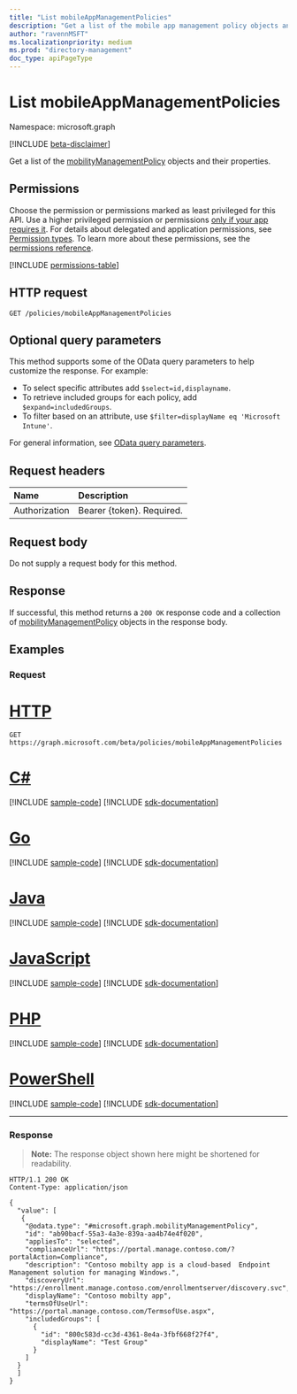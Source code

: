 ```yaml
---
title: "List mobileAppManagementPolicies"
description: "Get a list of the mobile app management policy objects and their properties."
author: "ravennMSFT"
ms.localizationpriority: medium
ms.prod: "directory-management"
doc_type: apiPageType
---
```


# List mobileAppManagementPolicies

Namespace: microsoft.graph

[!INCLUDE [beta-disclaimer](../../includes/beta-disclaimer.md)]

Get a list of the [mobilityManagementPolicy](../resources/mobilitymanagementpolicy.md) objects and their properties.

## Permissions

Choose the permission or permissions marked as least privileged for this API. Use a higher privileged permission or permissions [only if your app requires it](/graph/permissions-overview#best-practices-for-using-microsoft-graph-permissions). For details about delegated and application permissions, see [Permission types](/graph/permissions-overview#permission-types). To learn more about these permissions, see the [permissions reference](/graph/permissions-reference).

<!-- { "blockType": "permissions", "name": "mobileappmanagementpolicies_list" } -->
[!INCLUDE [permissions-table](../includes/permissions/mobileappmanagementpolicies-list-permissions.md)]

## HTTP request

<!-- {
  "blockType": "ignored"
}
-->

``` http
GET /policies/mobileAppManagementPolicies
```

## Optional query parameters

This method supports some of the OData query parameters to help customize the response. For example:

- To select specific attributes add `$select=id,displayname`.
- To retrieve included groups for each policy, add `$expand=includedGroups`.
- To filter based on an attribute, use `$filter=displayName eq 'Microsoft Intune'`.

For general information, see [OData query parameters](/graph/query-parameters).

## Request headers

|Name|Description|
|:---|:---|
|Authorization|Bearer {token}. Required.|

## Request body

Do not supply a request body for this method.

## Response

If successful, this method returns a `200 OK` response code and a collection of [mobilityManagementPolicy](../resources/mobilitymanagementpolicy.md) objects in the response body.

## Examples

### Request


# [HTTP](#tab/http)
<!-- {
  "blockType": "request",
  "name": "list_mobileManagementPolicies"
}
-->

``` http
GET https://graph.microsoft.com/beta/policies/mobileAppManagementPolicies
```

# [C#](#tab/csharp)
[!INCLUDE [sample-code](../includes/snippets/csharp/list-mobilemanagementpolicies-csharp-snippets.md)]
[!INCLUDE [sdk-documentation](../includes/snippets/snippets-sdk-documentation-link.md)]

# [Go](#tab/go)
[!INCLUDE [sample-code](../includes/snippets/go/list-mobilemanagementpolicies-go-snippets.md)]
[!INCLUDE [sdk-documentation](../includes/snippets/snippets-sdk-documentation-link.md)]

# [Java](#tab/java)
[!INCLUDE [sample-code](../includes/snippets/java/list-mobilemanagementpolicies-java-snippets.md)]
[!INCLUDE [sdk-documentation](../includes/snippets/snippets-sdk-documentation-link.md)]

# [JavaScript](#tab/javascript)
[!INCLUDE [sample-code](../includes/snippets/javascript/list-mobilemanagementpolicies-javascript-snippets.md)]
[!INCLUDE [sdk-documentation](../includes/snippets/snippets-sdk-documentation-link.md)]

# [PHP](#tab/php)
[!INCLUDE [sample-code](../includes/snippets/php/list-mobilemanagementpolicies-php-snippets.md)]
[!INCLUDE [sdk-documentation](../includes/snippets/snippets-sdk-documentation-link.md)]

# [PowerShell](#tab/powershell)
[!INCLUDE [sample-code](../includes/snippets/powershell/list-mobilemanagementpolicies-powershell-snippets.md)]
[!INCLUDE [sdk-documentation](../includes/snippets/snippets-sdk-documentation-link.md)]

---

### Response

>**Note:** The response object shown here might be shortened for readability.
<!-- {
  "blockType": "response",
  "truncated": true,
  "@odata.type": "microsoft.graph.mobilityManagementPolicy"
}
-->

``` http
HTTP/1.1 200 OK
Content-Type: application/json

{
  "value": [
   {
    "@odata.type": "#microsoft.graph.mobilityManagementPolicy",
    "id": "ab90bacf-55a3-4a3e-839a-aa4b74e4f020",
    "appliesTo": "selected",
    "complianceUrl": "https://portal.manage.contoso.com/?portalAction=Compliance",
    "description": "Contoso mobilty app is a cloud-based  Endpoint Management solution for managing Windows.",
    "discoveryUrl": "https://enrollment.manage.contoso.com/enrollmentserver/discovery.svc",
    "displayName": "Contoso mobilty app",
    "termsOfUseUrl": "https://portal.manage.contoso.com/TermsofUse.aspx",
    "includedGroups": [
      {
        "id": "800c583d-cc3d-4361-8e4a-3fbf668f27f4",
        "displayName": "Test Group"
      }
    ]
  }
  ]
}
```

<!-- uuid: 5c98f801-d1c4-44eb-ac11-f72b6754deda
2020-03-23T22:34:45.203Z -->
<!-- {
  "type": "#page.annotation",
  "description": "List mobileAppManagementPolicies",
  "keywords": "",
  "section": "documentation",
  "tocPath": ""
}-->
